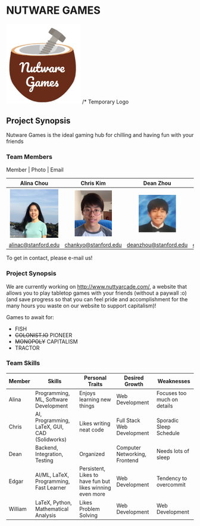 # NUTWARE GAMES
<img src="./assets/images/logo_temp.PNG" width="200">
/* Temporary Logo

## Project Synopsis
Nutware Games is the ideal gaming hub for chilling and having fun with your friends

### Team Members

Member | Photo | Email



Alina Chou | Chris Kim | Dean Zhou | Edgar Roman | William Wang
:---: | :---: | :---: | :---: | :---:
<img src="./assets/images/profile_pictures/Alina.jpeg" width="130"> | <img src="./assets/images/profile_pictures/chankyo.png" width="100"> | <img src="./assets/images/profile_pictures/me_irl.jpg" width="100"> | <img src="./assets/images/profile_pictures/edgar.jpg" width="100"> | <img src="./assets/images/pikachess.jpg" width="100">
alinac@stanford.edu | chankyo@stanford.edu | deanzhou@stanford.edu | emroman@stanford.edu | wjwang@stanford.edu

To get in contact, please e-mail us!

### Project Synopsis
We are currently working on http://www.nuttyarcade.com/, a website that allows you to play tabletop games with your friends (without a paywall :o) 
(and save progress so that you can feel pride and accomplishment for the many hours you waste on our website to support capitalism)!

Games to await for:
- FISH
- <del>COLONIST.IO</del>  PIONEER
- <del>MONOPOLY</del>  CAPITALISM
- TRACTOR

### Team Skills
Member | Skills | Personal Traits | Desired Growth | Weaknesses
--- | --- | --- | --- | ---
Alina | Programming, ML, Software Development | Enjoys learning new things | Web Development | Focuses too much on details
Chris | AI, Programming, LaTeX, GUI, CAD (Solidworks) | Likes writing neat code | Full Stack Web Development | Sporadic Sleep Schedule
Dean | Backend, Integration, Testing | Organized | Computer Networking, Frontend | Needs lots of sleep
Edgar | AI/ML, LaTeX, Programming, Fast Learner | Persistent, Likes to have fun but likes winning even more | Web Development | Tendency to overcommit
William | LaTeX, Python, Mathematical Analysis | Likes Problem Solving | Web Development | Web Development
